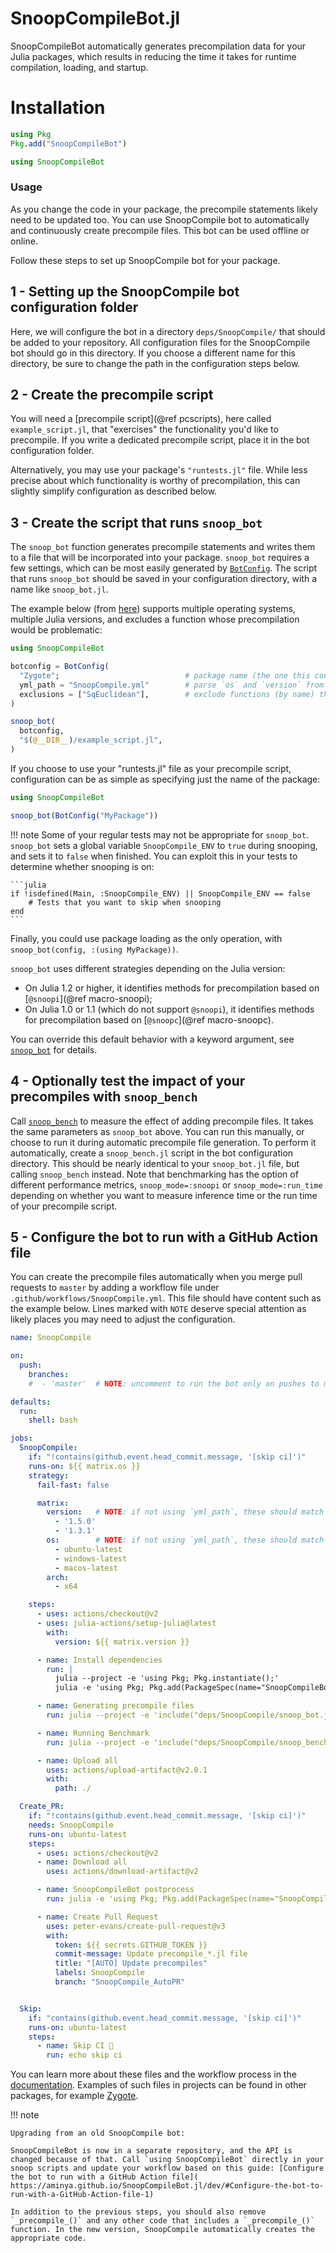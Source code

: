 # SnoopCompileBot.jl

SnoopCompileBot automatically generates precompilation data for your Julia packages, which results in reducing the time it takes for runtime compilation, loading, and startup.

# Installation
```julia
using Pkg
Pkg.add("SnoopCompileBot")
```
```julia
using SnoopCompileBot
```


### Usage

As you change the code in your package, the precompile statements likely need to be updated too.
You can use SnoopCompile bot to automatically and continuously create precompile files.
This bot can be used offline or online.

Follow these steps to set up SnoopCompile bot for your package.

## 1 - Setting up the SnoopCompile bot configuration folder

Here, we will configure the bot in a directory `deps/SnoopCompile/` that should be added to your repository.
All configuration files for the SnoopCompile bot should go in this directory.
If you choose a different name for this directory, be sure to change the path in the configuration steps below.

## 2 - Create the precompile script

You will need a [precompile script](@ref pcscripts), here called `example_script.jl`, that "exercises" the functionality you'd like to precompile.
If you write a dedicated precompile script, place it in the bot configuration folder.

Alternatively, you may use your package's `"runtests.jl"` file.
While less precise about which functionality is worthy of precompilation,
this can slightly simplify configuration as described below.

## 3 - Create the script that runs `snoop_bot`

The `snoop_bot` function generates precompile statements and writes them to
a file that will be incorporated into your package.
`snoop_bot` requires a few settings, which can be most easily generated by [`BotConfig`](@ref).
The script that runs `snoop_bot` should be saved in your configuration directory,
with a name like `snoop_bot.jl`.

The example below (from [here](https://github.com/aminya/Zygote.jl/blob/SnoopCompile/deps/SnoopCompile/snoop_bot.jl)) supports multiple operating systems, multiple Julia versions, and excludes a function whose precompilation would be problematic:

```julia
using SnoopCompileBot

botconfig = BotConfig(
  "Zygote";                            # package name (the one this configuration lives in)
  yml_path = "SnoopCompile.yml"        # parse `os` and `version` from `SnoopCompile.yml`
  exclusions = ["SqEuclidean"],        # exclude functions (by name) that would be problematic if precompiled
)

snoop_bot(
  botconfig,
  "$(@__DIR__)/example_script.jl",
)
```

If you choose to use your "runtests.jl" file as your precompile script, configuration can be as simple as specifying just the name of the package:

```julia
using SnoopCompileBot

snoop_bot(BotConfig("MyPackage"))
```

!!! note
    Some of your regular tests may not be appropriate for `snoop_bot`.
    `snoop_bot` sets a global variable `SnoopCompile_ENV` to `true` during snooping,
    and sets it to `false` when finished.
    You can exploit this in your tests to determine whether snooping is on:

    ```julia
    if !isdefined(Main, :SnoopCompile_ENV) || SnoopCompile_ENV == false
        # Tests that you want to skip when snooping
    end
    ```

Finally, you could use package loading as the only operation,
with `snoop_bot(config, :(using MyPackage))`.

`snoop_bot` uses different strategies depending on the Julia version:

- On Julia 1.2 or higher, it identifies methods for precompilation based on [`@snoopi`](@ref macro-snoopi);
- On Julia 1.0 or 1.1 (which do not support `@snoopi`), it identifies methods for precompilation based on [`@snoopc`](@ref macro-snoopc).

You can override this default behavior with a keyword argument, see [`snoop_bot`](@ref) for details.

## 4 - Optionally test the impact of your precompiles with `snoop_bench`

Call [`snoop_bench`](@ref) to measure the effect of adding precompile files.
It takes the same parameters as `snoop_bot` above.
You can run this manually, or choose to run it during automatic precompile file generation.
To perform it automatically, create a `snoop_bench.jl` script in the bot configuration directory.
This should be nearly identical to your `snoop_bot.jl` file, but calling `snoop_bench`
instead.
Note that benchmarking has the option of different performance metrics,
`snoop_mode=:snoopi` or `snoop_mode=:run_time` depending on whether you want to measure inference time or the run time of your precompile script.

## 5 - Configure the bot to run with a GitHub Action file

You can create the precompile files automatically when you merge pull requests to `master` by adding a workflow file under `.github/workflows/SnoopCompile.yml`.
This file should have content such as the example below.
Lines marked with `NOTE` deserve special attention as likely places you may
need to adjust the configuration.

```yaml
name: SnoopCompile

on:
  push:
    branches:
    #  - 'master'  # NOTE: uncomment to run the bot only on pushes to master

defaults:
  run:
    shell: bash

jobs:
  SnoopCompile:
    if: "!contains(github.event.head_commit.message, '[skip ci]')"
    runs-on: ${{ matrix.os }}
    strategy:
      fail-fast: false

      matrix:
        version:   # NOTE: if not using `yml_path`, these should match the version in `BotConfig`
          - '1.5.0'
          - '1.3.1'
        os:        # NOTE: if not using `yml_path`, these should match the os in `BotConfig`
          - ubuntu-latest
          - windows-latest
          - macos-latest
        arch:
          - x64

    steps:
      - uses: actions/checkout@v2
      - uses: julia-actions/setup-julia@latest
        with:
          version: ${{ matrix.version }}

      - name: Install dependencies
        run: |
          julia --project -e 'using Pkg; Pkg.instantiate();'
          julia -e 'using Pkg; Pkg.add(PackageSpec(name="SnoopCompileBot", version = "2")); Pkg.develop(PackageSpec(; path=pwd())); using SnoopCompileBot; SnoopCompileBot.addtestdep();'

      - name: Generating precompile files
        run: julia --project -e 'include("deps/SnoopCompile/snoop_bot.jl")'   # NOTE: must match path

      - name: Running Benchmark
        run: julia --project -e 'include("deps/SnoopCompile/snoop_bench.jl")' # NOTE: optional, if have benchmark file

      - name: Upload all
        uses: actions/upload-artifact@v2.0.1
        with:
          path: ./

  Create_PR:
    if: "!contains(github.event.head_commit.message, '[skip ci]')"
    needs: SnoopCompile
    runs-on: ubuntu-latest
    steps:
      - uses: actions/checkout@v2
      - name: Download all
        uses: actions/download-artifact@v2

      - name: SnoopCompileBot postprocess
        run: julia -e 'using Pkg; Pkg.add(PackageSpec(name="SnoopCompileBot", version = "2")); using SnoopCompileBot; SnoopCompileBot.postprocess();'

      - name: Create Pull Request
        uses: peter-evans/create-pull-request@v3
        with:
          token: ${{ secrets.GITHUB_TOKEN }}
          commit-message: Update precompile_*.jl file
          title: "[AUTO] Update precompiles"
          labels: SnoopCompile
          branch: "SnoopCompile_AutoPR"


  Skip:
    if: "contains(github.event.head_commit.message, '[skip ci]')"
    runs-on: ubuntu-latest
    steps:
      - name: Skip CI 🚫
        run: echo skip ci
```

You can learn more about these files and the workflow process in the [documentation](https://help.github.com/en/actions/configuring-and-managing-workflows/configuring-a-workflow).
Examples of such files in projects can be found in other packages, for example
[Zygote](https://github.com/aminya/Zygote.jl/blob/SnoopCompile/.github/workflows/SnoopCompile.yml).


!!! note

    Upgrading from an old SnoopCompile bot:

    SnoopCompileBot is now in a separate repository, and the API is changed because of that. Call `using SnoopCompileBot` directly in your snoop scripts and update your workflow based on this guide: [Configure the bot to run with a GitHub Action file]( https://aminya.github.io/SnoopCompileBot.jl/dev/#Configure-the-bot-to-run-with-a-GitHub-Action-file-1)

    In addition to the previous steps, you should also remove `_precompile_()` and any other code that includes a `_precompile_()` function. In the new version, SnoopCompile automatically creates the appropriate code.
